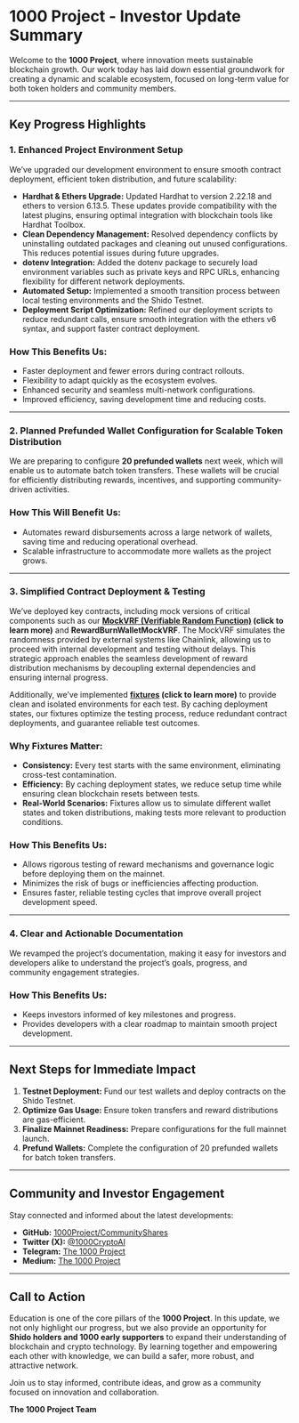 # 1000 Project - Investor Update Summary

Welcome to the **1000 Project**, where innovation meets sustainable blockchain growth. Our work today has laid down essential groundwork for creating a dynamic and scalable ecosystem, focused on long-term value for both token holders and community members.

---

## **Key Progress Highlights**

### **1. Enhanced Project Environment Setup**

We’ve upgraded our development environment to ensure smooth contract deployment, efficient token distribution, and future scalability:

- **Hardhat & Ethers Upgrade:** Updated Hardhat to version 2.22.18 and ethers to version 6.13.5. These updates provide compatibility with the latest plugins, ensuring optimal integration with blockchain tools like Hardhat Toolbox.
- **Clean Dependency Management:** Resolved dependency conflicts by uninstalling outdated packages and cleaning out unused configurations. This reduces potential issues during future upgrades.
- **dotenv Integration:** Added the dotenv package to securely load environment variables such as private keys and RPC URLs, enhancing flexibility for different network deployments.
- **Automated Setup:** Implemented a smooth transition process between local testing environments and the Shido Testnet.
- **Deployment Script Optimization:** Refined our deployment scripts to reduce redundant calls, ensure smooth integration with the ethers v6 syntax, and support faster contract deployment.

### **How This Benefits Us:**

- Faster deployment and fewer errors during contract rollouts.
- Flexibility to adapt quickly as the ecosystem evolves.
- Enhanced security and seamless multi-network configurations.
- Improved efficiency, saving development time and reducing costs.

---

### **2. Planned Prefunded Wallet Configuration for Scalable Token Distribution**

We are preparing to configure **20 prefunded wallets** next week, which will enable us to automate batch token transfers. These wallets will be crucial for efficiently distributing rewards, incentives, and supporting community-driven activities.

### **How This Will Benefit Us:**

- Automates reward disbursements across a large network of wallets, saving time and reducing operational overhead.
- Scalable infrastructure to accommodate more wallets as the project grows.

---

### **3. Simplified Contract Deployment & Testing**

We’ve deployed key contracts, including mock versions of critical components such as our **[MockVRF (Verifiable Random Function)](https://docs.chain.link/vrf/v2/introduction/) (click to learn more)** and **RewardBurnWalletMockVRF**. The MockVRF simulates the randomness provided by external systems like Chainlink, allowing us to proceed with internal development and testing without delays. This strategic approach enables the seamless development of reward distribution mechanisms by decoupling external dependencies and ensuring internal progress.

Additionally, we’ve implemented **[fixtures](https://martinfowler.com/bliki/TestFixture.html) (click to learn more)** to provide clean and isolated environments for each test. By caching deployment states, our fixtures optimize the testing process, reduce redundant contract deployments, and guarantee reliable test outcomes.

### **Why Fixtures Matter:**

- **Consistency:** Every test starts with the same environment, eliminating cross-test contamination.
- **Efficiency:** By caching deployment states, we reduce setup time while ensuring clean blockchain resets between tests.
- **Real-World Scenarios:** Fixtures allow us to simulate different wallet states and token distributions, making tests more relevant to production conditions.

### **How This Benefits Us:**

- Allows rigorous testing of reward mechanisms and governance logic before deploying them on the mainnet.
- Minimizes the risk of bugs or inefficiencies affecting production.
- Ensures faster, reliable testing cycles that improve overall project development speed.

---

### **4. Clear and Actionable Documentation**

We revamped the project’s documentation, making it easy for investors and developers alike to understand the project’s goals, progress, and community engagement strategies.

### **How This Benefits Us:**

- Keeps investors informed of key milestones and progress.
- Provides developers with a clear roadmap to maintain smooth project development.

---

## **Next Steps for Immediate Impact**

1. **Testnet Deployment:** Fund our test wallets and deploy contracts on the Shido Testnet.
2. **Optimize Gas Usage:** Ensure token transfers and reward distributions are gas-efficient.
3. **Finalize Mainnet Readiness:** Prepare configurations for the full mainnet launch.
4. **Prefund Wallets:** Complete the configuration of 20 prefunded wallets for batch token transfers.

---

## **Community and Investor Engagement**

Stay connected and informed about the latest developments:

- **GitHub:** [1000Project/CommunityShares](https://github.com/1000Project/CommunityShares)
- **Twitter (X):** [@1000CryptoAI](https://twitter.com/1000CryptoAI)
- **Telegram:** [The 1000 Project](https://t.me/the1000Project)
- **Medium:** [The 1000 Project](https://medium.com/the-1000-project)

---

## **Call to Action**

Education is one of the core pillars of the **1000 Project**. In this update, we not only highlight our progress, but we also provide an opportunity for **Shido holders and 1000 early supporters** to expand their understanding of blockchain and crypto technology. By learning together and empowering each other with knowledge, we can build a safer, more robust, and attractive network.

Join us to stay informed, contribute ideas, and grow as a community focused on innovation and collaboration.

**The 1000 Project Team**

